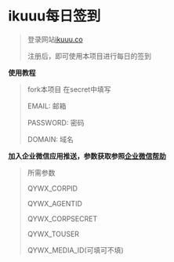 # ikuuu每日签到
>登录网站[ikuuu.co](https://ikuuu.co/auth/register?code=zSgi)
>
>注册后，即可使用本项目进行每日的签到

**使用教程**
>fork本项目
>在secret中填写
>
>EMAIL: 邮箱
>
>PASSWORD: 密码
>
>DOMAIN: 域名

**加入企业微信应用推送，参数获取参照[企业微信帮助](https://note.youdao.com/ynoteshare1/index.html?id=351e08a72378206f9dd64d2281e9b83b&type=note)**
>所需参数
>
>QYWX_CORPID
>
>QYWX_AGENTID
>
>QYWX_CORPSECRET
>
>QYWX_TOUSER
>
>QYWX_MEDIA_ID(可填可不填)
